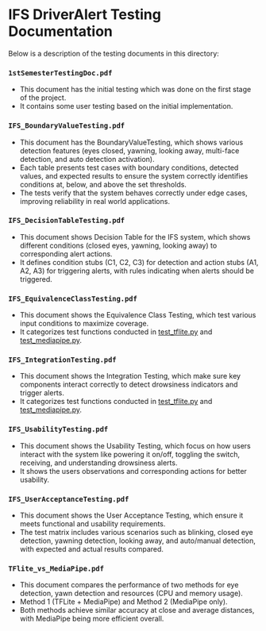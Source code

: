 # IFS DriverAlert Testing Documentation

Below is a description of the testing documents in this directory:

### `1stSemesterTestingDoc.pdf`

- This document has the initial testing which was done on the first stage of the project.
- It contains some user testing based on the initial implementation.

### `IFS_BoundaryValueTesting.pdf`

- This document has the BoundaryValueTesting, which shows various detection features (eyes closed, yawning, looking away, multi-face detection, and auto detection activation).
- Each table presents test cases with boundary conditions, detected values, and expected results to ensure the system correctly identifies conditions at, below, and above the set thresholds.
- The tests verify that the system behaves correctly under edge cases, improving reliability in real world applications.

### `IFS_DecisionTableTesting.pdf`

- This document shows Decision Table for the IFS system, which shows different conditions (closed eyes, yawning, looking away) to corresponding alert actions.
- It defines condition stubs (C1, C2, C3) for detection and action stubs (A1, A2, A3) for triggering alerts, with rules indicating when alerts should be triggered.

### `IFS_EquivalenceClassTesting.pdf`

- This document shows the Equivalence Class Testing, which test various input conditions to maximize coverage.
- It categorizes test functions conducted in [test_tflite.py](https://github.com/ferasaljoudi/Capstone/blob/main/Code/RaspberryPi5/test_tflite.py) and [test_mediapipe.py](https://github.com/ferasaljoudi/Capstone/blob/main/Code/RaspberryPi5/test_mediapipe.py).

### `IFS_IntegrationTesting.pdf`

- This document shows the Integration Testing, which make sure key components interact correctly to detect drowsiness indicators and trigger alerts.
- It categorizes test functions conducted in [test_tflite.py](https://github.com/ferasaljoudi/Capstone/blob/main/Code/RaspberryPi5/test_tflite.py) and [test_mediapipe.py](https://github.com/ferasaljoudi/Capstone/blob/main/Code/RaspberryPi5/test_mediapipe.py).

### `IFS_UsabilityTesting.pdf`

- This document shows the Usability Testing, which focus on how users interact with the system like powering it on/off, toggling the switch, receiving, and understanding drowsiness alerts.
- It shows the users observations and corresponding actions for better usability.

### `IFS_UserAcceptanceTesting.pdf`

- This document shows the User Acceptance Testing, which ensure it meets functional and usability requirements.
- The test matrix includes various scenarios such as blinking, closed eye detection, yawning detection, looking away, and auto/manual detection, with expected and actual results compared.

### `TFlite_vs_MediaPipe.pdf`

- This document compares the performance of two methods for eye detection, yawn detection and resources (CPU and memory usage).
- Method 1 (TFLite + MediaPipe) and Method 2 (MediaPipe only).
- Both methods achieve similar accuracy at close and average distances, with MediaPipe being more efficient overall.
